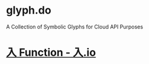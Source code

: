 # glyph.do
A Collection of Symbolic Glyphs for Cloud API Purposes

# [入 Function - 入.io](https://入.io)
